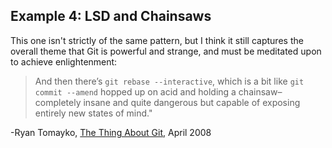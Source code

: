 ## Example 4: LSD and Chainsaws ##

This one isn't strictly of the same pattern, but I think it still captures the overall theme that Git is powerful and strange, and must be meditated upon to achieve enlightenment:

> And then there’s `git rebase --interactive`, which is a bit like
`git commit --amend` hopped up on acid and holding a chainsaw–completely insane and quite dangerous but capable of exposing entirely new states of mind."

-Ryan Tomayko, [The Thing About Git](http://tomayko.com/writings/the-thing-about-git), April 2008
